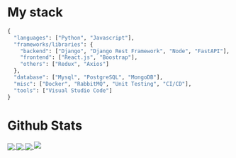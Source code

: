 # My stack 

```python
{
  "languages": ["Python", "Javascript"],
  "frameworks/libraries": {
    "backend": ["Django", "Django Rest Framework", "Node", "FastAPI"],
    "frontend": ["React.js", "Boostrap"],
    "others": ["Redux", "Axios"]
  },
  "database": ["Mysql", "PostgreSQL", "MongoDB"],
  "misc": ["Docker", "RabbitMQ", "Unit Testing", "CI/CD"],
  "tools": ["Visual Studio Code"]
}
``` 

# Github Stats

<a href="https://github.com/Chris5613/github-readme-stats">
  <img align="center" src="https://github-readme-stats.vercel.app/api?username=Chris5613&show_icons=true&theme=dark#gh-dark-mode-only" />
</a>
<a href="https://github.com/Chris5613/github-readme-stats">
  <img align="center" src="https://github-readme-stats.vercel.app/api/top-langs/?username=Chris5613&theme=dark#gh-dark-mode-only" />
</a>
<a href="https://github.com/Chris5613/github-readme-stats">
  <img align="center" src="https://github-readme-streak-stats.herokuapp.com/?user={Chris5613}&theme={tokyonight}" />
</a>

<img src="https://hits.seeyoufarm.com/api/count/incr/badge.svg?url=https%3A%2F%2Fgithub.com%2F{Chris5613}1212%2Fhit-counter" />
